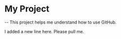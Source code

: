 # My Project
--
This project helps me understand how to use GitHub.

I added a new line here. Please pull me.
